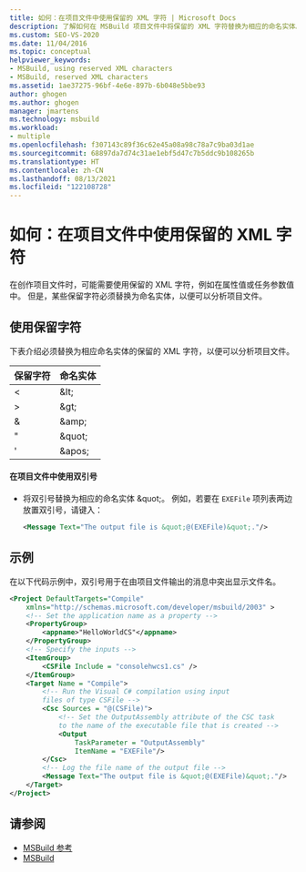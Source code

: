 ```yaml
---
title: 如何：在项目文件中使用保留的 XML 字符 | Microsoft Docs
description: 了解如何在 MSBuild 项目文件中将保留的 XML 字符替换为相应的命名实体。
ms.custom: SEO-VS-2020
ms.date: 11/04/2016
ms.topic: conceptual
helpviewer_keywords:
- MSBuild, using reserved XML characters
- MSBuild, reserved XML characters
ms.assetid: 1ae37275-96bf-4e6e-897b-6b048e5bbe93
author: ghogen
ms.author: ghogen
manager: jmartens
ms.technology: msbuild
ms.workload:
- multiple
ms.openlocfilehash: f307143c89f36c62e45a08a98c78a7c9ba03d1ae
ms.sourcegitcommit: 68897da7d74c31ae1ebf5d47c7b5ddc9b108265b
ms.translationtype: HT
ms.contentlocale: zh-CN
ms.lasthandoff: 08/13/2021
ms.locfileid: "122108728"
---
```

# <a name="how-to-use-reserved-xml-characters-in-project-files"></a>如何：在项目文件中使用保留的 XML 字符

在创作项目文件时，可能需要使用保留的 XML 字符，例如在属性值或任务参数值中。 但是，某些保留字符必须替换为命名实体，以便可以分析项目文件。

## <a name="use-reserved-characters"></a>使用保留字符

 下表介绍必须替换为相应命名实体的保留的 XML 字符，以便可以分析项目文件。

|保留字符|命名实体|
|------------------------|------------------|
|\<|&amp;lt;|
|>|&amp;gt;|
|&|&amp;amp;|
|"|&amp;quot;|
|'|&amp;apos;|

#### <a name="to-use-double-quotes-in-a-project-file"></a>在项目文件中使用双引号

- 将双引号替换为相应的命名实体 &amp;quot;。 例如，若要在 `EXEFile` 项列表两边放置双引号，请键入：

    ```xml
    <Message Text="The output file is &quot;@(EXEFile)&quot;."/>
    ```

## <a name="example"></a>示例

 在以下代码示例中，双引号用于在由项目文件输出的消息中突出显示文件名。

```xml
<Project DefaultTargets="Compile"
    xmlns="http://schemas.microsoft.com/developer/msbuild/2003" >
    <!-- Set the application name as a property -->
    <PropertyGroup>
        <appname>"HelloWorldCS"</appname>
    </PropertyGroup>
    <!-- Specify the inputs -->
    <ItemGroup>
        <CSFile Include = "consolehwcs1.cs" />
    </ItemGroup>
    <Target Name = "Compile">
        <!-- Run the Visual C# compilation using input
        files of type CSFile -->
        <Csc Sources = "@(CSFile)">
            <!-- Set the OutputAssembly attribute of the CSC task
            to the name of the executable file that is created -->
            <Output
                TaskParameter = "OutputAssembly"
                ItemName = "EXEFile"/>
        </Csc>
        <!-- Log the file name of the output file -->
        <Message Text="The output file is &quot;@(EXEFile)&quot;."/>
    </Target>
</Project>
```

## <a name="see-also"></a>请参阅

- [MSBuild 参考](../msbuild/msbuild-reference.md)
- [MSBuild](../msbuild/msbuild.md)
